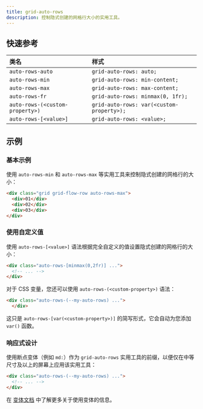 ```yaml
---
title: grid-auto-rows
description: 控制隐式创建的网格行大小的实用工具。
---
```


## 快速参考

| 类名                      | 样式                             |
| :------------------------ | :------------------------------- |
| `auto-rows-auto`          | `grid-auto-rows: auto;`       |
| `auto-rows-min`           | `grid-auto-rows: min-content;` |
| `auto-rows-max`           | `grid-auto-rows: max-content;` |
| `auto-rows-fr`            | `grid-auto-rows: minmax(0, 1fr);` |
| `auto-rows-(<custom-property>)` | `grid-auto-rows: var(<custom-property>);` |
| `auto-rows-[<value>]`      | `grid-auto-rows: <value>;`    |

## 示例

### 基本示例

使用 `auto-rows-min` 和 `auto-rows-max` 等实用工具来控制隐式创建的网格行的大小：

```html
<div class="grid grid-flow-row auto-rows-max">
  <div>01</div>
  <div>02</div>
  <div>03</div>
</div>
```

### 使用自定义值

使用 `auto-rows-[<value>]` 语法根据完全自定义的值设置隐式创建的网格行的大小：

```html
<div class="auto-rows-[minmax(0,2fr)] ...">
  <!-- ... -->
</div>
```

对于 CSS 变量，您还可以使用 `auto-rows-(<custom-property>)` 语法：

```html
<div class="auto-rows-(--my-auto-rows) ...">
  </div>
```

这只是 `auto-rows-[var(<custom-property>)]` 的简写形式，它会自动为您添加 `var()` 函数。

### 响应式设计

使用断点变体（例如 `md:`）作为 `grid-auto-rows` 实用工具的前缀，以便仅在中等尺寸及以上的屏幕上应用该实用工具：

```html
<div class="auto-rows-(--my-auto-rows) ...">
  <!-- ... -->
</div>
```

在 [变体文档](https://tailwindcss.com/docs/responsive-design) 中了解更多关于使用变体的信息。

